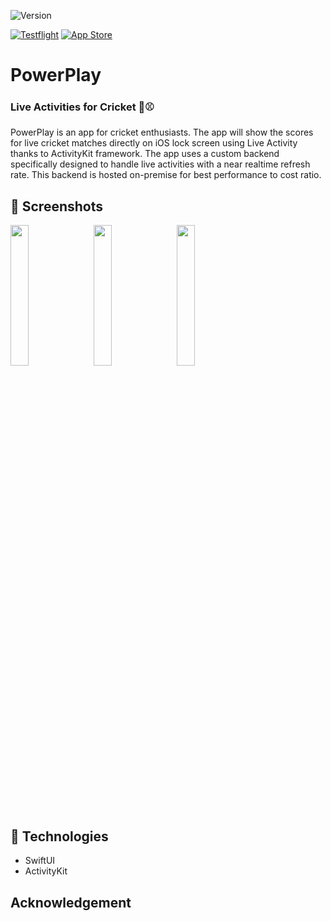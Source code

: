 ![Version](https://img.shields.io/badge/iOS-17.0%2B-blueviolet)

[![Testflight](https://img.shields.io/badge/Testflight-blue.svg?style=for-the-badge)](https://testflight.apple.com/join/ntD3X4jQ)
[![App Store](https://img.shields.io/badge/App%20Store-Coming%20Soon-orange.svg?style=for-the-badge)]()

# [](https://github.com/swiftlysingh/PowerPlay)PowerPlay

### [](https://github.com/swiftlysingh/PowerPlay) Live Activities for Cricket 🏏⚾

PowerPlay is an app for cricket enthusiasts. The app will show the scores for live cricket matches directly on iOS lock screen using Live Activity thanks to ActivityKit framework. The app uses a custom backend specifically designed to handle live activities with a near realtime refresh rate. This backend is hosted on-premise for best performance to cost ratio.

## 📸 Screenshots

<span>
  <img src="Assets/Home.png" width="24%"/> &nbsp
  <img src="Assets/Detail.png" width="24%"/> &nbsp
  <img src="Assets/About.png" width="24%"/>
</span>

## 👾 Technologies
* SwiftUI
* ActivityKit

## Acknowledgement
